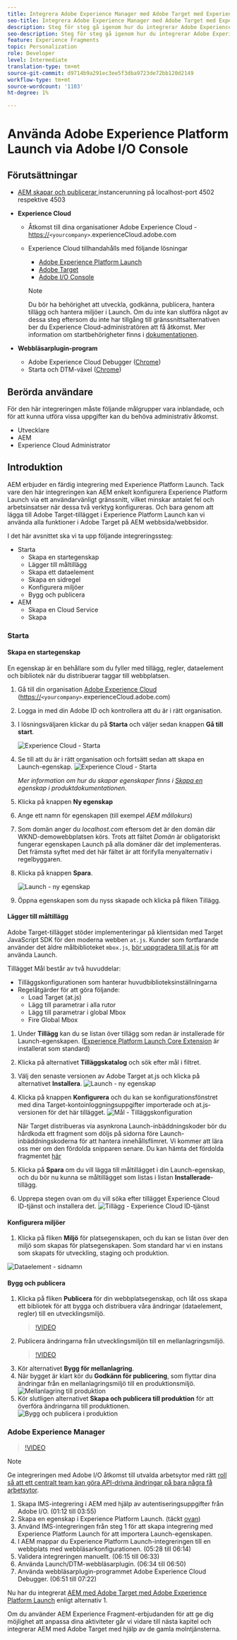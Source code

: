 ```yaml
---
title: Integrera Adobe Experience Manager med Adobe Target med Experience Platform Launch och Adobe I/O
seo-title: Integrera Adobe Experience Manager med Adobe Target med Experience Platform Launch och Adobe I/O
description: Steg för steg gå igenom hur du integrerar Adobe Experience Manager med Adobe Target med Experience Platform Launch och Adobe I/O
seo-description: Steg för steg gå igenom hur du integrerar Adobe Experience Manager med Adobe Target med Experience Platform Launch och Adobe I/O
feature: Experience Fragments
topic: Personalization
role: Developer
level: Intermediate
translation-type: tm+mt
source-git-commit: d9714b9a291ec3ee5f3dba9723de72bb120d2149
workflow-type: tm+mt
source-wordcount: '1103'
ht-degree: 1%

---
```



# Använda Adobe Experience Platform Launch via Adobe I/O Console

## Förutsättningar

* [AEM skapar och publicerar ](./implementation.md#set-up-aem) instancerunning på localhost-port 4502 respektive 4503
* **Experience Cloud**
   * Åtkomst till dina organisationer Adobe Experience Cloud - <https://>`<yourcompany>`.experienceCloud.adobe.com
   * Experience Cloud tillhandahålls med följande lösningar
      * [Adobe Experience Platform Launch](https://experiencecloud.adobe.com)
      * [Adobe Target](https://experiencecloud.adobe.com)
      * [Adobe I/O Console](https://console.adobe.io)

      >[!NOTE]
      >Du bör ha behörighet att utveckla, godkänna, publicera, hantera tillägg och hantera miljöer i Launch. Om du inte kan slutföra något av dessa steg eftersom du inte har tillgång till gränssnittsalternativen ber du Experience Cloud-administratören att få åtkomst. Mer information om startbehörigheter finns i [dokumentationen](https://docs.adobelaunch.com/administration/user-permissions).


* **Webbläsarplugin-program**
   * Adobe Experience Cloud Debugger ([Chrome](https://chrome.google.com/webstore/detail/adobe-experience-cloud-de/ocdmogmohccmeicdhlhhgepeaijenapj))
   * Starta och DTM-växel ([Chrome](https://chrome.google.com/webstore/detail/launch-and-dtm-switch/nlgdemkdapolikbjimjajpmonpbpmipk))

## Berörda användare

För den här integreringen måste följande målgrupper vara inblandade, och för att kunna utföra vissa uppgifter kan du behöva administrativ åtkomst.

* Utvecklare
* AEM
* Experience Cloud Administrator

## Introduktion

AEM erbjuder en färdig integrering med Experience Platform Launch. Tack vare den här integreringen kan AEM enkelt konfigurera Experience Platform Launch via ett användarvänligt gränssnitt, vilket minskar antalet fel och arbetsinsatser när dessa två verktyg konfigureras. Och bara genom att lägga till Adobe Target-tillägget i Experience Platform Launch kan vi använda alla funktioner i Adobe Target på AEM webbsida/webbsidor.

I det här avsnittet ska vi ta upp följande integreringssteg:

* Starta
   * Skapa en startegenskap
   * Lägger till måltillägg
   * Skapa ett dataelement
   * Skapa en sidregel
   * Konfigurera miljöer
   * Bygg och publicera
* AEM
   * Skapa en Cloud Service
   * Skapa

### Starta

#### Skapa en startegenskap

En egenskap är en behållare som du fyller med tillägg, regler, dataelement och bibliotek när du distribuerar taggar till webbplatsen.

1. Gå till din organisation [Adobe Experience Cloud](https://experiencecloud.adobe.com/) (<https://>`<yourcompany>`.experienceCloud.adobe.com)
2. Logga in med din Adobe ID och kontrollera att du är i rätt organisation.
3. I lösningsväljaren klickar du på **Starta** och väljer sedan knappen **Gå till start**.

   ![Experience Cloud - Starta](assets/using-launch-adobe-io/exc-cloud-launch.png)

4. Se till att du är i rätt organisation och fortsätt sedan att skapa en Launch-egenskap.
   ![Experience Cloud - Starta](assets/using-launch-adobe-io/launch-create-property.png)

   *Mer information om hur du skapar egenskaper finns i  [Skapa en ](https://docs.adobelaunch.com/administration/companies-and-properties#create-a-property) egenskap i produktdokumentationen.*
5. Klicka på knappen **Ny egenskap**
6. Ange ett namn för egenskapen (till exempel *AEM mållokurs*)
7. Som domän anger du *localhost.com* eftersom det är den domän där WKND-demowebbplatsen körs. Trots att fältet *Domän* är obligatoriskt fungerar egenskapen Launch på alla domäner där det implementeras. Det främsta syftet med det här fältet är att förifylla menyalternativ i regelbyggaren.
8. Klicka på knappen **Spara**.

   ![Launch - ny egenskap](assets/using-launch-adobe-io/exc-launch-property.png)

9. Öppna egenskapen som du nyss skapade och klicka på fliken Tillägg.

#### Lägger till måltillägg

Adobe Target-tillägget stöder implementeringar på klientsidan med Target JavaScript SDK för den moderna webben `at.js`. Kunder som fortfarande använder det äldre målbiblioteket `mbox.js`, [bör uppgradera till at.js](https://docs.adobe.com/content/help/en/target/using/implement-target/client-side/upgrading-from-atjs-1x-to-atjs-20.html) för att använda Launch.

Tillägget Mål består av två huvuddelar:

* Tilläggskonfigurationen som hanterar huvudbiblioteksinställningarna
* Regelåtgärder för att göra följande:
   * Load Target (at.js)
   * Lägg till parametrar i alla rutor
   * Lägg till parametrar i global Mbox
   * Fire Global Mbox

1. Under **Tillägg** kan du se listan över tillägg som redan är installerade för Launch-egenskapen. ([Experience Platform Launch Core Extension](https://exchange.adobe.com/experiencecloud.details.100223.adobe-launch-core-extension.html) är installerat som standard)
2. Klicka på alternativet **Tilläggskatalog** och sök efter mål i filtret.
3. Välj den senaste versionen av Adobe Target at.js och klicka på alternativet **Installera**.
   ![Launch - ny egenskap](assets/using-launch-adobe-io/launch-target-extension.png)

4. Klicka på knappen **Konfigurera** och du kan se konfigurationsfönstret med dina Target-kontoinloggningsuppgifter importerade och at.js-versionen för det här tillägget.
   ![Mål - Tilläggskonfiguration](assets/using-launch-adobe-io/launch-target-extension-2.png)

   När Target distribueras via asynkrona Launch-inbäddningskoder bör du hårdkoda ett fragment som döljs på sidorna före Launch-inbäddningskoderna för att hantera innehållsflimret. Vi kommer att lära oss mer om den fördolda snipparen senare. Du kan hämta det fördolda fragmentet [här](assets/using-launch-adobe-io/prehiding.js)

5. Klicka på **Spara** om du vill lägga till måltillägget i din Launch-egenskap, och du bör nu kunna se måltillägget som listas i listan **Installerade**-tillägg.

6. Upprepa stegen ovan om du vill söka efter tillägget Experience Cloud ID-tjänst och installera det.
   ![Tillägg - Experience Cloud ID-tjänst](assets/using-launch-adobe-io/launch-extension-experience-cloud.png)

#### Konfigurera miljöer

1. Klicka på fliken **Miljö** för platsegenskapen, och du kan se listan över den miljö som skapas för platsegenskapen. Som standard har vi en instans som skapats för utveckling, staging och produktion.

![Dataelement - sidnamn](assets/using-launch-adobe-io/launch-environment-setup.png)

#### Bygg och publicera

1. Klicka på fliken **Publicera** för din webbplatsegenskap, och låt oss skapa ett bibliotek för att bygga och distribuera våra ändringar (dataelement, regler) till en utvecklingsmiljö.
   >[!VIDEO](https://video.tv.adobe.com/v/28412?quality=12&learn=on)
2. Publicera ändringarna från utvecklingsmiljön till en mellanlagringsmiljö.
   >[!VIDEO](https://video.tv.adobe.com/v/28419?quality=12&learn=on)
3. Kör alternativet **Bygg för mellanlagring**.
4. När bygget är klart kör du **Godkänn för publicering**, som flyttar dina ändringar från en mellanlagringsmiljö till en produktionsmiljö.
   ![Mellanlagring till produktion](assets/using-launch-adobe-io/build-staging.png)
5. Kör slutligen alternativet **Skapa och publicera till produktion** för att överföra ändringarna till produktionen.
   ![Bygg och publicera i produktion](assets/using-launch-adobe-io/build-and-publish.png)

### Adobe Experience Manager

>[!VIDEO](https://video.tv.adobe.com/v/28416?quality=12&learn=on)

>[!NOTE]
>
> Ge integreringen med Adobe I/O åtkomst till utvalda arbetsytor med rätt [roll så att ett centralt team kan göra API-drivna ändringar på bara några få arbetsytor](https://docs.adobe.com/content/help/en/target/using/administer/manage-users/enterprise/configure-adobe-io-integration.html).

1. Skapa IMS-integrering i AEM med hjälp av autentiseringsuppgifter från Adobe I/O. (01:12 till 03:55)
2. Skapa en egenskap i Experience Platform Launch. (täckt [ovan](#create-launch-property))
3. Använd IMS-integreringen från steg 1 för att skapa integrering med Experience Platform Launch för att importera Launch-egenskapen.
4. I AEM mappar du Experience Platform Launch-integreringen till en webbplats med webbläsarkonfigurationen. (05:28 till 06:14)
5. Validera integreringen manuellt. (06:15 till 06:33)
6. Använda Launch/DTM-webbläsarplugin. (06:34 till 06:50)
7. Använda webbläsarplugin-programmet Adobe Experience Cloud Debugger. (06:51 till 07:22)

Nu har du integrerat [AEM med Adobe Target med Adobe Experience Platform Launch](./using-aem-cloud-services.md#integrating-aem-target-options) enligt alternativ 1.

Om du använder AEM Experience Fragment-erbjudanden för att ge dig möjlighet att anpassa dina aktiviteter går vi vidare till nästa kapitel och integrerar AEM med Adobe Target med hjälp av de gamla molntjänsterna.
